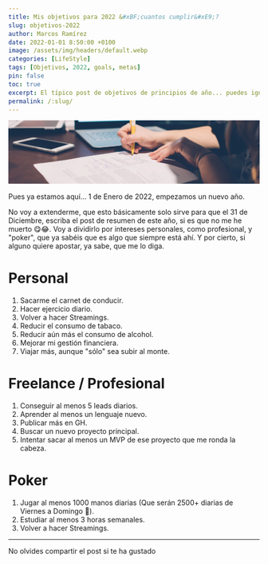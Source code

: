 ```yaml
---
title: Mis objetivos para 2022 &#xBF;cuantos cumplir&#xE9;?
slug: objetivos-2022
author: Marcos Ramírez
date: 2022-01-01 8:50:00 +0100
image: /assets/img/headers/default.webp
categories: [LifeStyle]
tags: [Objetivos, 2022, goals, metas]
pin: false
toc: true
excerpt: El típico post de objetivos de principios de año... puedes ignorarlo, o apostar a ver cuantos logro.
permalink: /:slug/ 
---
```

![Post Header](/assets/img/headers/default.webp)

Pues ya estamos aquí... 1 de Enero de 2022, empezamos un nuevo año.

No voy a extenderme, que esto básicamente solo sirve para que el 31 de Diciembre, escriba el post de resumen de este año, si es que no me he muerto 😋😂.
Voy a dividirlo por intereses personales, como profesional, y "poker", que ya sabéis que es algo que siempre está ahí.
Y por cierto, si alguno quiere apostar, ya sabe, que me lo diga.


# Personal

1. Sacarme el carnet de conducir.
2. Hacer ejercicio diario.
3. Volver a hacer Streamings.
4. Reducir el consumo de tabaco.
5. Reducir aún más el consumo de alcohol.
6. Mejorar mi gestión financiera.
7. Viajar más, aunque "sólo" sea subir al monte.


# Freelance / Profesional

1. Conseguir al menos 5 leads diarios.
2. Aprender al menos un lenguaje nuevo.
3. Publicar más en GH.
4. Buscar un nuevo proyecto principal.
5. Intentar sacar al menos un MVP de ese proyecto que me ronda la cabeza.


# Poker

1. Jugar al menos 1000 manos diarias (Que serán 2500+ diarias de Viernes a Domingo 🤣).
2. Estudiar al menos 3 horas semanales.
3. Volver a hacer Streamings.

***
No olvides compartir el post si te ha gustado
